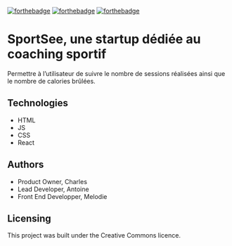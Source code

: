 [![forthebadge](https://forthebadge.com/images/badges/cc-0.svg)](https://forthebadge.com) [![forthebadge](https://forthebadge.com/images/badges/made-with-javascript.svg)](https://forthebadge.com) [![forthebadge](https://forthebadge.com/images/badges/uses-css.svg)](https://forthebadge.com)

# SportSee, une startup dédiée au coaching sportif

Permettre à l’utilisateur de suivre le nombre de sessions réalisées ainsi que le nombre de calories brûlées.

## Technologies
- HTML
- JS
- CSS 
- React

## Authors

- Product Owner, Charles 
- Lead Developer, Antoine
- Front End Developper, Melodie

## Licensing

This project was built under the Creative Commons licence.